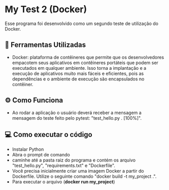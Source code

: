 # My Test 2 (Docker)

Esse programa foi desenvolvido como um segundo teste de utilização do Docker.


## 🔧 Ferramentas Utilizadas

-   Docker:  plataforma de contêineres que permite que os desenvolvedores empacotem seus aplicativos em contêineres portáteis que podem ser executados em qualquer ambiente. Isso torna a implantação e a execução de aplicativos muito mais fáceis e eficientes, pois as dependências e o ambiente de execução são encapsulados no contêiner.

## ⚙️ Como Funciona

-   Ao rodar a aplicação o usuário deverá receber a mensagem a mensagem do teste feito pelo pytest: "test_hello.py .     [100%]".

## 💻 Como executar o código

- Instalar Python 
- Abra o prompt de comando
- caminhe até a pasta raiz do programa e contém os arquivo "test_hello.py", "requirements.txt" e "Dockerfile".
- Você precisa inicialmente criar uma imagem Docker a partir do Dockerfile. Utilize o seguinte comando "docker build -t my_project .".
- Para executar o arquivo  (**docker run my_project**)

